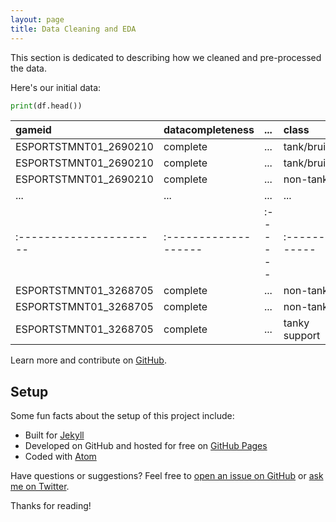```yaml
---
layout: page
title: Data Cleaning and EDA
---
```


<p class="message">
  This section is dedicated to describing how we cleaned and pre-processed the data.
</p>


Here's our initial data:

```py
print(df.head())
```

<!-- <iframe src="{{ site.url }}{{ site.baseurl }}/assets/raw_head.html" width=800 height=600 frameBorder=0></iframe> -->

| gameid                | datacompleteness   | ...   | class        | class_actual   |
|:----------------------|:-------------------|:------|:-------------|:---------------|
| ESPORTSTMNT01_2690210 | complete           | ...   | tank/bruiser | tank/bruiser   |
| ESPORTSTMNT01_2690210 | complete           | ...   | tank/bruiser | tank/bruiser   |
| ESPORTSTMNT01_2690210 | complete           | ...   | non-tank     | non-tank       |
| ... | ... | ... | ... | ... |
|:----------------------|:-------------------|:------|:-------------|:---------------|
| ESPORTSTMNT01_3268705 | complete           | ...   | non-tank      | non-tank       |
| ESPORTSTMNT01_3268705 | complete           | ...   | non-tank      | non-tank       |
| ESPORTSTMNT01_3268705 | complete           | ...   | tanky support | non-tank       |

Learn more and contribute on [GitHub](https://github.com/poole).

## Setup

Some fun facts about the setup of this project include:

* Built for [Jekyll](https://jekyllrb.com)
* Developed on GitHub and hosted for free on [GitHub Pages](https://pages.github.com)
* Coded with [Atom](https://atom.io)

Have questions or suggestions? Feel free to [open an issue on GitHub](https://github.com/poole/issues/new) or [ask me on Twitter](https://twitter.com/mdo).

Thanks for reading!
